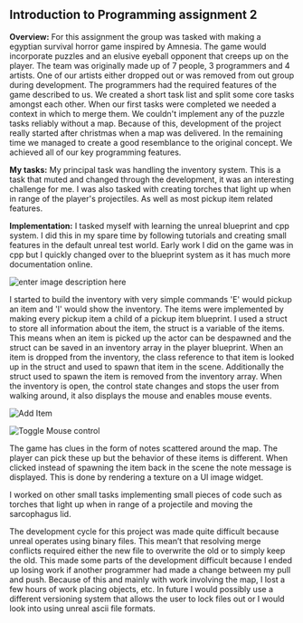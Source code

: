 Introduction to Programming assignment 2
----------------------------------------

**Overview:**
For this assignment the group was tasked with making a egyptian survival horror game inspired by Amnesia. The game would incorporate puzzles and an elusive eyeball opponent that creeps up on the player. 
The team was originally made up of 7 people, 3 programmers and 4 artists. 
One of our artists either dropped out or was removed from out group during development.
The programmers had the required features of the game described to us. We created a short task list and split some core tasks amongst each other. When our first tasks were completed we needed a context in which to merge them. We couldn't implement any of the puzzle tasks reliably without a map. Because of this, development of the project really started after christmas when a map was delivered. In the remaining time we managed to create a good resemblance to the original concept. We achieved all of our key programming features. 


**My tasks:**
My principal task was handling the inventory system. This is a task that muted and changed through the development, it was an interesting challenge for me. 
I was also tasked with creating torches that light up when in range of the player's projectiles. As well as most pickup item related features. 


**Implementation:**
I tasked myself with learning the unreal blueprint and cpp system. I did this in my spare time by following tutorials and creating small features in the default unreal test world. 
Early work I did on the game was in cpp but I quickly changed over to the blueprint system as it has much more documentation online.

![enter image description here](http://i614.photobucket.com/albums/tt226/Horza_Krasus/BP_2.png)

I started to build the inventory with very simple commands 'E' would pickup an item and 'I' would show the inventory. The items were implemented by making every pickup item a child of a pickup item blueprint. I used a struct to store all information about the item, the struct is a variable of the items. This means when an item is picked up the actor can be despawned and the struct can be saved in an inventory array in the player blueprint. When an item is dropped from the inventory, the class reference to that item is looked up in the struct and used to spawn that item in the scene. Additionally the struct used to spawn the item is removed from the inventory array. When the inventory is open, the control state changes and stops the user from walking around, it also displays the mouse and enables mouse events.

![Add Item](http://i614.photobucket.com/albums/tt226/Horza_Krasus/BP_3.png)

![Toggle Mouse control](http://i614.photobucket.com/albums/tt226/Horza_Krasus/BP_1.png)

The game has clues in the form of notes scattered around the map. The player can pick these up but the behavior of these items is different. When clicked instead of spawning the item back in the scene the note message is displayed. This is done by rendering a texture on a UI image widget.

I worked on other small tasks implementing small pieces of code such as torches that light up when in range of a projectile and moving the sarcophagus lid. 

The development cycle for this project was made quite difficult because unreal operates using binary files. This mean’t that resolving merge conflicts required either the new file to overwrite the old or to simply keep the old. This made some parts of the development difficult because I ended up losing work if another programmer had made a change between my pull and push. 
Because of this and mainly with work involving the map, I lost a few hours of work placing objects, etc.  In future I would possibly use a different versioning system that allows the user to lock files out or I would look into using unreal ascii file formats.  




